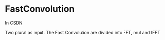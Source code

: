 # FastConvolution

In [CSDN](https://blog.csdn.net/youyou_sir/article/details/79531866)

Two plural as input.
The Fast Convolution are divided into FFT, mul and IFFT
